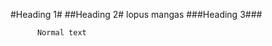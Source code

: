 #Heading 1#
    ##Heading 2#
          lopus mangas
          ###Heading 3###

          Normal text
